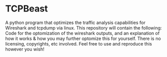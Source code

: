 # TCPBeast
A python program that optimizes the traffic analysis capabilities for Wireshark and tcpdump via linux.
This repository will contain the following: Code for the optomization of the wireshark outputs, and an explanation of how it works & how you may further optomize this for yourself.
There is no licensing, copyrights, etc involved. Feel free to use and reproduce this however you wish!
